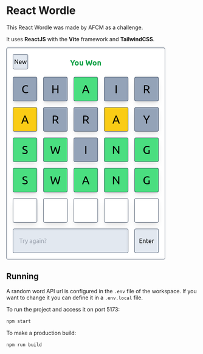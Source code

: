 # React Wordle

This React Wordle was made by AFCM as a challenge.

It uses **ReactJS** with the **Vite** framework and **TailwindCSS**.

![Wordle](./screnshot.png)

## Running

A random word API url is configured in the `.env` file of the workspace. If you want to change it you can define it in a `.env.local` file.

To run the project and access it on port 5173:

```sh
npm start
```

To make a production build:

```sh
npm run build
```
